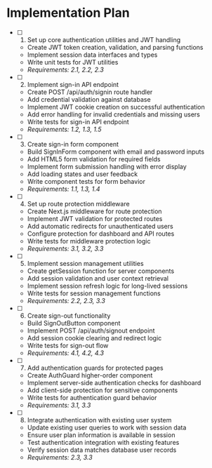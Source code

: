 # Implementation Plan

- [ ] 1. Set up core authentication utilities and JWT handling
  - Create JWT token creation, validation, and parsing functions
  - Implement session data interfaces and types
  - Write unit tests for JWT utilities
  - _Requirements: 2.1, 2.2, 2.3_

- [ ] 2. Implement sign-in API endpoint
  - Create POST /api/auth/signin route handler
  - Add credential validation against database
  - Implement JWT cookie creation on successful authentication
  - Add error handling for invalid credentials and missing users
  - Write tests for sign-in API endpoint
  - _Requirements: 1.2, 1.3, 1.5_

- [ ] 3. Create sign-in form component
  - Build SignInForm component with email and password inputs
  - Add HTML5 form validation for required fields
  - Implement form submission handling with error display
  - Add loading states and user feedback
  - Write component tests for form behavior
  - _Requirements: 1.1, 1.3, 1.4_

- [ ] 4. Set up route protection middleware
  - Create Next.js middleware for route protection
  - Implement JWT validation for protected routes
  - Add automatic redirects for unauthenticated users
  - Configure protection for dashboard and API routes
  - Write tests for middleware protection logic
  - _Requirements: 3.1, 3.2, 3.3_

- [ ] 5. Implement session management utilities
  - Create getSession function for server components
  - Add session validation and user context retrieval
  - Implement session refresh logic for long-lived sessions
  - Write tests for session management functions
  - _Requirements: 2.2, 2.3, 3.3_

- [ ] 6. Create sign-out functionality
  - Build SignOutButton component
  - Implement POST /api/auth/signout endpoint
  - Add session cookie clearing and redirect logic
  - Write tests for sign-out flow
  - _Requirements: 4.1, 4.2, 4.3_

- [ ] 7. Add authentication guards for protected pages
  - Create AuthGuard higher-order component
  - Implement server-side authentication checks for dashboard
  - Add client-side protection for sensitive components
  - Write tests for authentication guard behavior
  - _Requirements: 3.1, 3.3_

- [ ] 8. Integrate authentication with existing user system
  - Update existing user queries to work with session data
  - Ensure user plan information is available in session
  - Test authentication integration with existing features
  - Verify session data matches database user records
  - _Requirements: 2.3, 3.3_
